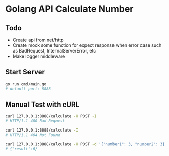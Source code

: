 # Golang API Calculate Number

## Todo
- Create api from net/http
- Create mock some function for expect response when error case such as BadRequest, InternalServerError, etc
- Make logger middleware

## Start Server
```sh
go run cmd/main.go
# default port: 8888
```

## Manual Test with cURL
```sh
curl 127.0.0.1:8888/calculate -X POST -I
# HTTP/1.1 400 Bad Request

curl 127.0.0.1:8888/calculate -I
# HTTP/1.1 404 Not Found

curl 127.0.0.1:8888/calculate -X POST -d '{"number1": 3, "number2": 3}'
# {"result":6}
```
